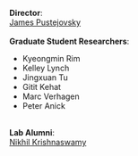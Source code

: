 <b>Director</b>: <br>[James Pustejovsky](http://cs.brandeis.edu/~jamesp)
<br>
<br>
<b>Graduate Student Researchers</b>: 
* Kyeongmin Rim
* Kelley Lynch
* Jingxuan Tu
* Gitit Kehat
* Marc Verhagen
* Peter Anick
<br>
<b>Lab Alumni</b>:
<br>
<a href="https://www.nikhilkrishnaswamy.com" target="_blank">Nikhil Krishnaswamy</a>
